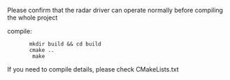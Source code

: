 Please confirm that the radar driver can operate normally before compiling the whole project  


compile:
```  
       mkdir build && cd build
       cmake ..
        make    
```  

  If you need to compile details, please check CMakeLists.txt
